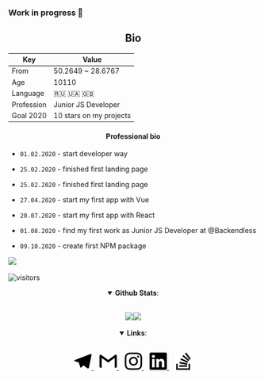 ### Work in progress 👋
<h2 align="center">Bio</h2>

| Key         | Value                       |
|-------------|-----------------------------|
|  From       |     50.2649 ~ 28.6767       |
|  Age        |           10110             |
| Language    |        🇷🇺  🇺🇦  🇬🇧           |
| Profession  |  Junior JS Developer        |
| Goal 2020   |  10 stars on my projects    |


<h4 align="center">Professional bio</h2>

- `01.02.2020` - start developer way

- `25.02.2020` - finished first landing page

- `25.02.2020` - finished first landing page

- `27.04.2020` - start my first app with Vue

- `20.07.2020` - start my first app with React

- `01.08.2020` - find my first work as Junior JS Developer at @Backendless

- `09.10.2020` - create first NPM package

<img src="https://www.codewars.com/users/Sicely/badges/large"/> 

![visitors](httpsvisitor-badge.laobi.icu/badge?page_id=v-excelsior.v-excelsior) 


<details open align="center">
  <summary><b>Github Stats</b>:</summary>
  <br>
  <p align="center"><img src = "https://github-readme-stats.vercel.app/api?username=v-excelsior&show_icons=true&theme=tokyonight&line_height=27"><img src = "https://github-readme-stats.vercel.app/api/top-langs/?username=v-excelsior&hide=scss,html&theme=tokyonight"></p>
</details>

<details open align="center">
  <summary><b>Links</b>:</summary>
  <br>
  <p align="center">
   <a href="t.me/v_excelsior" target="_blank" aria-label="Dima's Telegram">
    <img src="assets/telegram.svg" width="35px" alt="Dima's telegram"/>
   </a>
   &nbsp;&nbsp;
   <a href="mailto:vakyla98@gmail.com" target="_blank" aria-label="Dima's mailto">
    <img src="assets/gmail.svg" width="35px" alt="Dima's mailto"/>
   </a>
   &nbsp;&nbsp;
   <a href="https://www.instagram.com/v_excelsior/" target="_blank" aria-label="Dima's Instagram">
    <img src="assets/instagram.svg" width="35px" alt="Dima's Instagram"/>
   </a>
   &nbsp;&nbsp;
   <a href="https://www.linkedin.com/in/dmytro-vakuliuk-3971451a6/" target="_blank" aria-label="Dima's LinkedIn">
    <img src="assets/linkedin.svg" width="35px" alt="Dima's LinkedIn"/>
   </a>
   &nbsp;&nbsp;
   <a href="https://stackoverflow.com/users/13216414/dima-vak/" target="_blank" aria-label="Dima's SO">
    <img src="assets/stackoverflow.svg" width="35px" alt="Dima's SO"/>
   </a>
 </p>
</details>

<!--
**v-excelsior/v-excelsior** is a ✨ _special_ ✨ repository because its `README.md` (this file) appears on your GitHub profile.

Here are some ideas to get you started:

- 🔭 I’m currently working on ...
- 🌱 I’m currently learning ...
- 👯 I’m looking to collaborate on ...
- 🤔 I’m looking for help with ...
- 💬 Ask me about ...
- 📫 How to reach me: ...
- 😄 Pronouns: ...
- ⚡ Fun fact: ...
-->
